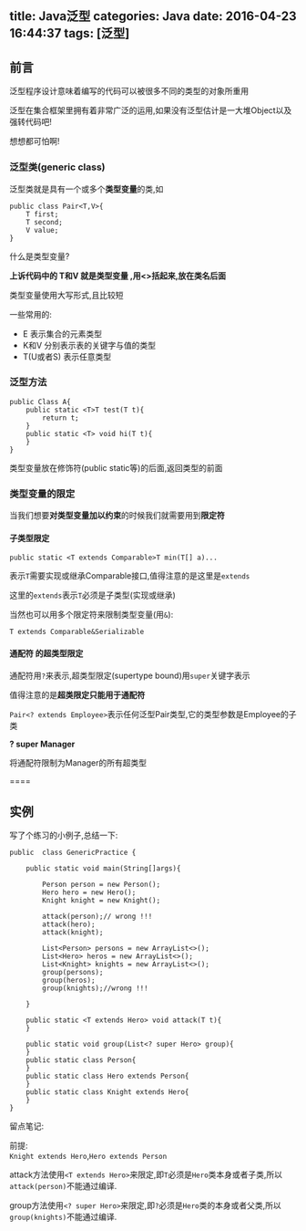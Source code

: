 title: Java泛型
categories: Java
date: 2016-04-23 16:44:37
tags: [泛型]
---




## 前言

泛型程序设计意味着编写的代码可以被很多不同的类型的对象所重用  


泛型在集合框架里拥有着非常广泛的运用,如果没有泛型估计是一大堆Object以及强转代码吧!  

想想都可怕啊!    

### 泛型类(generic class)

泛型类就是具有一个或多个**类型变量**的类,如

```
public class Pair<T,V>{
	T first;
	T second;
	V value;
}
```

什么是类型变量?  

<!-- more -->

**上诉代码中的 T和V 就是类型变量 ,用<>括起来,放在类名后面**  

类型变量使用大写形式,且比较短  

一些常用的:  

- E 表示集合的元素类型  
- K和V 分别表示表的关键字与值的类型  
- T(U或者S) 表示任意类型

### 泛型方法  

```
public Class A{
	public static <T>T test(T t){
		return t;
	}
	public static <T> void hi(T t){
	}
}
```

类型变量放在修饰符(public static等)的后面,返回类型的前面  



### 类型变量的限定

当我们想要**对类型变量加以约束**的时候我们就需要用到**限定符** 


#### 子类型限定
```
public static <T extends Comparable>T min(T[] a)...
```

表示`T`需要实现或继承Comparable接口,值得注意的是这里是`extends` 

这里的`extends`表示`T`必须是子类型(实现或继承)    

当然也可以用多个限定符来限制类型变量(用`&`):    

`T extends Comparable&Serializable`  

#### 通配符 的超类型限定


通配符用`?`来表示,超类型限定(supertype bound)用`super`关键字表示  

值得注意的是**超类限定只能用于通配符**  

`Pair<? extends Employee>`表示任何泛型Pair类型,它的类型参数是Employee的子类  

**? super Manager**   

将通配符限制为Manager的所有超类型  

====

## 实例  
写了个练习的小例子,总结一下:  

```
public  class GenericPractice {

    public static void main(String[]args){

        Person person = new Person();
        Hero hero = new Hero();
        Knight knight = new Knight();

        attack(person);// wrong !!!
        attack(hero);
        attack(knight);

        List<Person> persons = new ArrayList<>();
        List<Hero> heros = new ArrayList<>();
        List<Knight> knights = new ArrayList<>();
        group(persons);
        group(heros);
        group(knights);//wrong !!!

    }

    public static <T extends Hero> void attack(T t){
    }

    public static void group(List<? super Hero> group){
    }
    public static class Person{
    }
    public static class Hero extends Person{
    }
    public static class Knight extends Hero{
    }
}
```

留点笔记:

前提:  
`Knight extends Hero`,`Hero extends Person`  

attack方法使用`<T extends Hero>`来限定,即`T`必须是`Hero`类本身或者子类,所以`attack(person)`不能通过编译.  

group方法使用`<? super Hero>`来限定,即`?`必须是`Hero`类的本身或者父类,所以`group(knights)`不能通过编译.  


